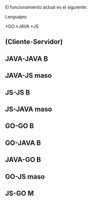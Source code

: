El funcionamiento actual es el siguiente:

Lenguajes:

*GO
*JAVA
*JS

(Cliente-Servidor)
---------
JAVA-JAVA  B
---------
JAVA-JS    maso
---------
JS-JS      B
---------
JS-JAVA    maso
---------
GO-GO      B
---------
GO-JAVA    B 
---------
JAVA-GO    B
---------
GO-JS      maso
---------
JS-GO      M
---------